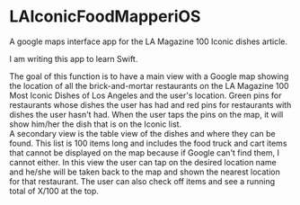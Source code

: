# LAIconicFoodMapperiOS
A google maps interface app for the LA Magazine 100 Iconic dishes article.

I am writing this app to learn Swift.

The goal of this function is to have a main view with a Google map showing the location of all the brick-and-mortar restaurants on the LA Magazine 100 Most Iconic Dishes of Los Angeles and the user's location.  Green pins for restaurants whose dishes the user has had and red pins for restaurants with dishes the user hasn't had.  When the user taps the pins on the map, it will show him/her the dish that is on the Iconic list.  
A secondary view is the table view of the dishes and where they can be found.  This list is 100 items long and includes the food truck and cart items that cannot be displayed on the map because if Google can't find them, I cannot either.  In this view the user can tap on the desired location name and he/she will be taken back to the map and shown the nearest location for that restaurant.  The user can also check off items and see a running total of X/100 at the top.
